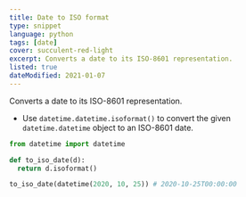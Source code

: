 ```yaml
---
title: Date to ISO format
type: snippet
language: python
tags: [date]
cover: succulent-red-light
excerpt: Converts a date to its ISO-8601 representation.
listed: true
dateModified: 2021-01-07
---
```


Converts a date to its ISO-8601 representation.

- Use `datetime.datetime.isoformat()` to convert the given `datetime.datetime` object to an ISO-8601 date.

```py
from datetime import datetime

def to_iso_date(d):
  return d.isoformat()

to_iso_date(datetime(2020, 10, 25)) # 2020-10-25T00:00:00
```
